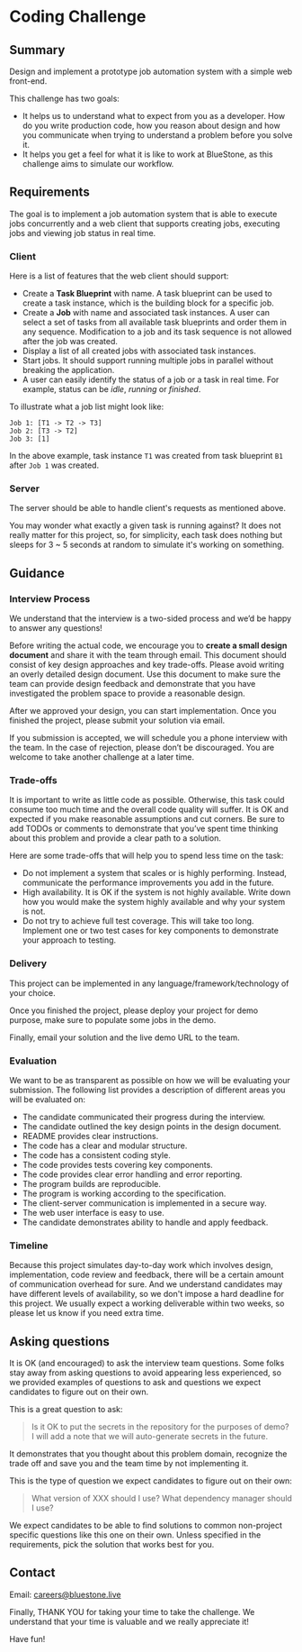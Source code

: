 # Coding Challenge

## Summary

Design and implement a prototype job automation system with a simple web front-end.

This challenge has two goals:

- It helps us to understand what to expect from you as a developer. How do you write production code, how you reason about design and how you communicate when trying to understand a problem before you solve it.
- It helps you get a feel for what it is like to work at BlueStone, as this challenge aims to simulate our workflow.

## Requirements

The goal is to implement a job automation system that is able to execute jobs concurrently and a web client that supports creating jobs, executing jobs and viewing job status in real time.

### Client

Here is a list of features that the web client should support:

- Create a **Task Blueprint** with name. A task blueprint can be used to create a task instance, which is the building block for a specific job.
- Create a **Job** with name and associated task instances. A user can select a set of tasks from all available task blueprints and order them in any sequence. Modification to a job and its task sequence is not allowed after the job was created.
- Display a list of all created jobs with associated task instances.
- Start jobs. It should support running multiple jobs in parallel without breaking the application.
- A user can easily identify the status of a job or a task in real time. For example, status can be *idle*, *running* or *finished*.

To illustrate what a job list might look like:

```
Job 1: [T1 -> T2 -> T3]
Job 2: [T3 -> T2]
Job 3: [1]
```

In the above example, task instance `T1` was created from task blueprint `B1` after `Job 1` was created.

### Server

The server should be able to handle client's requests as mentioned above.

You may wonder what exactly a given task is running against? It does not really matter for this project, so, for simplicity, each task does nothing but sleeps for 3 ~ 5 seconds at random to simulate it's working on something.

## Guidance

### Interview Process

We understand that the interview is a two-sided process and we’d be happy to answer any questions!

Before writing the actual code, we encourage you to **create a small design document** and share it with the team through email. This document should consist of key design approaches and key trade-offs. Please avoid writing an overly detailed design document. Use this document to make sure the team can provide design feedback and demonstrate that you have investigated the problem space to provide a reasonable design.

After we approved your design, you can start implementation. Once you finished the project, please submit your solution via email.

If you submission is accepted, we will schedule you a phone interview with the team. In the case of rejection, please don’t be discouraged. You are welcome to take another challenge at a later time.

### Trade-offs

It is important to write as little code as possible. Otherwise, this task could consume too much time and the overall code quality will suffer. It is OK and expected if you make reasonable assumptions and cut corners. Be sure to add TODOs or comments to demonstrate that you’ve spent time thinking about this problem and provide a clear path to a solution.

Here are some trade-offs that will help you to spend less time on the task:

- Do not implement a system that scales or is highly performing. Instead, communicate the performance improvements you add in the future.
- High availability. It is OK if the system is not highly available. Write down how you would make the system highly available and why your system is not.
- Do not try to achieve full test coverage. This will take too long. Implement one or two test cases for key components to demonstrate your approach to testing.

### Delivery

This project can be implemented in any language/framework/technology of your choice.

Once you finished the project, please deploy your project for demo purpose, make sure to populate some jobs in the demo. 

Finally, email your solution and the live demo URL to the team.

### Evaluation

We want to be as transparent as possible on how we will be evaluating your submission. The following list provides a description of different areas you will be evaluated on:

- The candidate communicated their progress during the interview.
- The candidate outlined the key design points in the design document.
- README provides clear instructions.
- The code has a clear and modular structure.
- The code has a consistent coding style.
- The code provides tests covering key components.
- The code provides clear error handling and error reporting.
- The program builds are reproducible.
- The program is working according to the specification.
- The client-server communication is implemented in a secure way.
- The web user interface is easy to use.
- The candidate demonstrates ability to handle and apply feedback.

### Timeline

Because this project simulates day-to-day work which involves design, implementation, code review and feedback, there will be a certain amount of communication overhead for sure. And we understand candidates may have different levels of availability, so we don't impose a hard deadline for this project. We usually expect a working deliverable within two weeks, so please let us know if you need extra time.

## Asking questions

It is OK (and encouraged) to ask the interview team questions. Some folks stay away from asking questions to avoid appearing less experienced, so we provided examples of questions to ask and questions we expect candidates to figure out on their own.

This is a great question to ask:

> Is it OK to put the secrets in the repository for the purposes of demo? I will add a note that we will auto-generate secrets in the future.

It demonstrates that you thought about this problem domain, recognize the trade off and save you and the team time by not implementing it.

This is the type of question we expect candidates to figure out on their own:

> What version of XXX should I use? What dependency manager should I use?

We expect candidates to be able to find solutions to common non-project specific questions like this one on their own. Unless specified in the requirements, pick the solution that works best for you.

## Contact

Email: careers@bluestone.live

Finally, THANK YOU for taking your time to take the challenge. We understand that your time is valuable and we really appreciate it!

Have fun!

